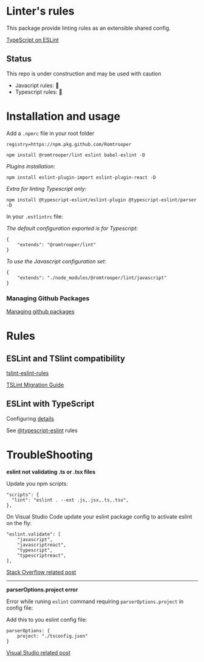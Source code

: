 # Linter's rules 

This package provide linting rules as an extensible shared config.

[TypeScript on ESLint](https://eslint.org/blog/2019/01/future-typescript-eslint)

## Status

This repo is under construction and may be used with caution

- Javacript rules: 🚧
- Typescript rules: 🚧

# Installation and usage


Add a `.npmrc` file in your root folder 

```
registry=https://npm.pkg.github.com/Romtrooper
```

```
npm install @romtrooper/lint eslint babel-eslint -D
```

_Plugins installation:_

```
npm install eslint-plugin-import eslint-plugin-react -D
```

_Extra for linting Typescript only:_


```
npm install @typescript-eslint/eslint-plugin @typescript-eslint/parser -D
```


In your `.estlintrc` file:

_The default configuration exported is for Typescript:_


```
{
	"extends": "@romtrooper/lint"
}
```

_To use the Javascript configuration set:_


```
{
	"extends": "./node_modules/@romtrooper/lint/javascript"
}
```


### Managing Github Packages

[Managing github packages](https://dev.to/jgierer12/how-to-publish-packages-to-the-github-package-repository-4bai)


# Rules

## ESLint and TSlint compatibility

[tslint-eslint-rules](https://github.com/buzinas/tslint-eslint-rules)

[TSLint Migration Guide](https://github.com/typescript-eslint/typescript-eslint/blob/master/packages/eslint-plugin/ROADMAP.md)


## ESLint with TypeScript

Configuring [details](https://github.com/typescript-eslint/typescript-eslint/blob/master/docs/getting-started/linting/TYPED_LINTING.md)

See [@typescript-eslint](https://github.com/typescript-eslint/typescript-eslint/tree/master/packages/eslint-plugin) rules


# TroubleShooting

**eslint not validating .ts or .tsx files**

Update you npm scripts: 

```
"scripts": {
  "lint": "eslint . --ext .js,.jsx,.ts,.tsx",
},
```

On Visual Studio Code update your eslint package config to activate eslint on the fly:

```
"eslint.validate": [
	"javascript",
	"javascriptreact",
	"typescript",
	"typescriptreact",
],
```
[Stack Overflow related post](https://stackoverflow.com/questions/56557988/eslint-in-vsc-not-working-for-ts-and-tsx-files)


------

**parserOptions.project error**

Error while runing `eslint` command requiring `parserOptions.project` in config file:

Add this to you eslint config file:

```
parserOptions: {
	project: "./tsconfig.json"
}
```

[Visual Studio related post](https://code.visualstudio.com/api/advanced-topics/tslint-eslint-migration#eslint-configure)
